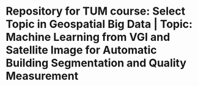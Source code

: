 # Repository for TUM course: Select Topic in Geospatial Big Data | Topic: Machine Learning from VGI and Satellite Image for Automatic Building Segmentation and Quality Measurement
